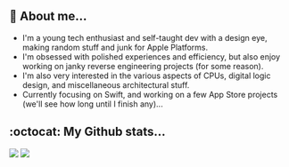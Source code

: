 <!--
:wave: _Greetings!_ Or, perhaps I should say:

<img src="https://user-images.githubusercontent.com/83843298/207746129-bb1d9418-ca95-44d8-9e06-08f265b92206.jpeg" width="400">

-->

## 🤔 About me...

- I'm a young tech enthusiast and self-taught dev with a design eye, making random stuff and junk for Apple Platforms.
- I'm obsessed with polished experiences and efficiency, but also enjoy working on janky reverse engineering projects (for some reason).
- I'm also very interested in the various aspects of CPUs, digital logic design, and miscellaneous architectural stuff. 
- Currently focusing on Swift, and working on a few App Store projects (we'll see how long until I finish any)...

<!-- My website: -->
<!-- My app store: -->

## :octocat: My Github stats...

<div>
<img src="https://github-readme-stats.vercel.app/api/?username=BitesPotatoBacks&show_icons=true&theme=nord&hide_border=true&card_width=420px">
<img src="https://github-readme-stats.vercel.app/api/top-langs/?username=BitesPotatoBacks&layout=compact&theme=nord&hide_border=true">
</div>
